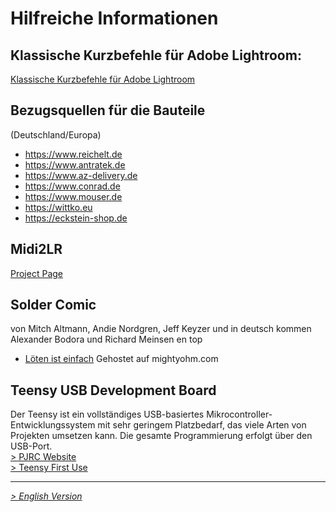 # Hilfreiche Informationen

## Klassische Kurzbefehle für Adobe Lightroom:
[Klassische Kurzbefehle für Adobe Lightroom](https://helpx.adobe.com/de/lightroom-classic/help/keyboard-shortcuts.html)

## Bezugsquellen für die Bauteile
(Deutschland/Europa)
* https://www.reichelt.de
* https://www.antratek.de
* https://www.az-delivery.de
* https://www.conrad.de
* https://www.mouser.de
* https://wittko.eu
* https://eckstein-shop.de

## Midi2LR
[Project Page](https://rsjaffe.github.io/MIDI2LR/)

## Solder Comic
von Mitch Altmann, Andie Nordgren, Jeff Keyzer und in deutsch kommen Alexander Bodora und Richard Meinsen en top
- [Löten ist einfach](http://mightyohm.com/files/soldercomic/translations/DE_SolderComic.pdf)
Gehostet auf mightyohm.com

## Teensy USB Development Board
Der Teensy ist ein vollständiges USB-basiertes Mikrocontroller-Entwicklungssystem mit sehr geringem Platzbedarf, das viele Arten von Projekten umsetzen kann. Die gesamte Programmierung erfolgt über den USB-Port.    
[> PJRC Website](https://www.pjrc.com/teensy/)     
[> Teensy First Use](https://www.pjrc.com/teensy/first_use.html)  

***
_[ > English Version](helpful.en.md)_
